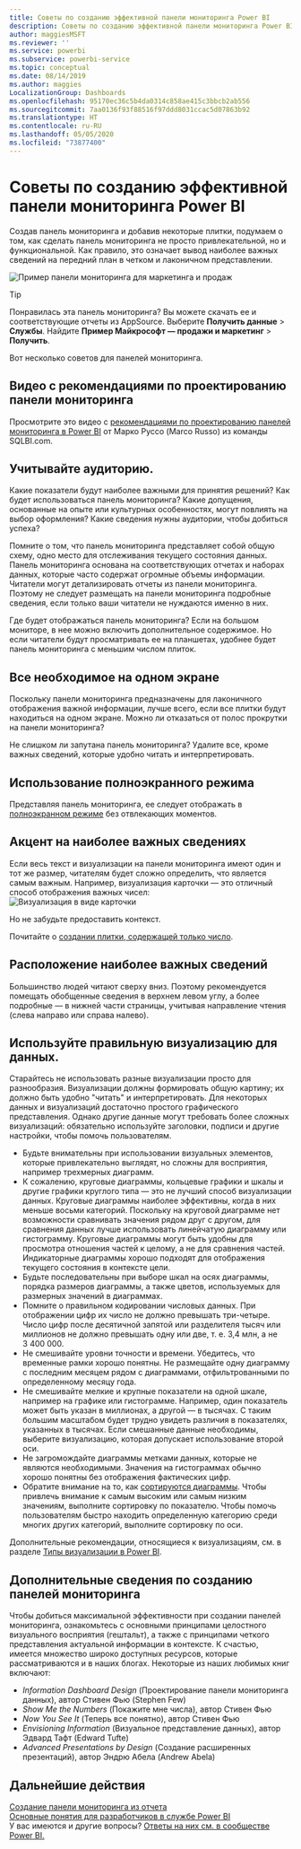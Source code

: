 ```yaml
---
title: Советы по созданию эффективной панели мониторинга Power BI
description: Советы по созданию эффективной панели мониторинга Power BI
author: maggiesMSFT
ms.reviewer: ''
ms.service: powerbi
ms.subservice: powerbi-service
ms.topic: conceptual
ms.date: 08/14/2019
ms.author: maggies
LocalizationGroup: Dashboards
ms.openlocfilehash: 95170ec36c5b4da0314c858ae415c3bbcb2ab556
ms.sourcegitcommit: 7aa0136f93f88516f97ddd8031ccac5d07863b92
ms.translationtype: HT
ms.contentlocale: ru-RU
ms.lasthandoff: 05/05/2020
ms.locfileid: "73877400"
---
```

# <a name="tips-for-designing-a-great-power-bi-dashboard"></a>Советы по созданию эффективной панели мониторинга Power BI
Создав панель мониторинга и добавив некоторые плитки, подумаем о том, как сделать панель мониторинга не просто привлекательной, но и функциональной. Как правило, это означает вывод наиболее важных сведений на передний план в четком и лаконичном представлении.

![Пример панели мониторинга для маркетинга и продаж](media/service-dashboards-design-tips/power-bi-marketing-sample-dashboard.png)

> [!TIP]
> Понравилась эта панель мониторинга? Вы можете скачать ее и соответствующие отчеты из AppSource. Выберите **Получить данные** > **Службы**. Найдите **Пример Майкрософт — продажи и маркетинг** > **Получить**.

Вот несколько советов для панелей мониторинга.

## <a name="dashboard-design-best-practices-video"></a>Видео с рекомендациями по проектированию панели мониторинга

Просмотрите это видео с [рекомендациями по проектированию панелей мониторинга в Power BI](https://www.youtube.com/watch?v=-tdkUYrzrio) от Марко Руссо (Marco Russo) из команды SQLBI.com.

## <a name="consider-your-audience"></a>Учитывайте аудиторию.
Какие показатели будут наиболее важными для принятия решений? Как будет использоваться панель мониторинга? Какие допущения, основанные на опыте или культурных особенностях, могут повлиять на выбор оформления? Какие сведения нужны аудитории, чтобы добиться успеха?

Помните о том, что панель мониторинга представляет собой общую схему, одно место для отслеживания текущего состояния данных. Панель мониторинга основана на соответствующих отчетах и наборах данных, которые часто содержат огромные объемы информации. Читатели могут детализировать отчеты из панели мониторинга. Поэтому не следует размещать на панели мониторинга подробные сведения, если только ваши читатели не нуждаются именно в них.

Где будет отображаться панель мониторинга? Если на большом мониторе, в нее можно включить дополнительное содержимое. Но если читатели будут просматривать ее на планшетах, удобнее будет панель мониторинга с меньшим числом плиток.

## <a name="tell-a-story-on-one-screen"></a>Все необходимое на одном экране
Поскольку панели мониторинга предназначены для лаконичного отображения важной информации, лучше всего, если все плитки будут находиться на одном экране. Можно ли отказаться от полос прокрутки на панели мониторинга?

Не слишком ли запутана панель мониторинга?  Удалите все, кроме важных сведений, которые удобно читать и интерпретировать.

## <a name="make-use-of-full-screen-mode"></a>Использование полноэкранного режима
Представляя панель мониторинга, ее следует отображать в [полноэкранном режиме](consumer/end-user-focus.md) без отвлекающих моментов.

## <a name="accent-the-most-important-information"></a>Акцент на наиболее важных сведениях
Если весь текст и визуализации на панели мониторинга имеют один и тот же размер, читателям будет сложно определить, что является самым важным. Например, визуализация карточки — это отличный способ отображения важных чисел:  
![Визуализация в виде карточки](media/service-dashboards-design-tips/pbi_card.png)

Но не забудьте предоставить контекст.  

Почитайте о [создании плитки, содержащей только число](visuals/power-bi-visualization-card.md).

## <a name="place-the-most-important-information"></a>Расположение наиболее важных сведений
Большинство людей читают сверху вниз. Поэтому рекомендуется помещать обобщенные сведения в верхнем левом углу, а более подробные — в нижней части страницы, учитывая направление чтения (слева направо или справа налево).

## <a name="use-the-right-visualization-for-the-data"></a>Используйте правильную визуализацию для данных.
Старайтесь не использовать разные визуализации просто для разнообразия.  Визуализации должны формировать общую картину; их должно быть удобно "читать" и интерпретировать.  Для некоторых данных и визуализаций достаточно простого графического представления. Однако другие данные могут требовать более сложных визуализаций: обязательно используйте заголовки, подписи и другие настройки, чтобы помочь пользователям.  

* Будьте внимательны при использовании визуальных элементов, которые привлекательно выглядят, но сложны для восприятия, например трехмерных диаграмм. 
* К сожалению, круговые диаграммы, кольцевые графики и шкалы и другие графики круглого типа — это не лучший способ визуализации данных. Круговые диаграммы наиболее эффективны, когда в них меньше восьми категорий. Поскольку на круговой диаграмме нет возможности сравнивать значения рядом друг с другом, для сравнения данных лучше использовать линейчатую диаграмму или гистограмму. Круговые диаграммы могут быть удобны для просмотра отношения частей к целому, а не для сравнения частей. Индикаторные диаграммы хорошо подходят для отображения текущего состояния в контексте цели.
* Будьте последовательны при выборе шкал на осях диаграммы, порядка размеров диаграммы, а также цветов, используемых для размерных значений в диаграммах.
* Помните о правильном кодировании числовых данных. При отображении цифр их число не должно превышать три-четыре. Число цифр после десятичной запятой или разделителя тысяч или миллионов не должно превышать одну или две, т. е. 3,4 млн, а не 3 400 000.
* Не смешивайте уровни точности и времени. Убедитесь, что временные рамки хорошо понятны. Не размещайте одну диаграмму с последним месяцем рядом с диаграммами, отфильтрованными по определенному месяцу года.
* Не смешивайте мелкие и крупные показатели на одной шкале, например на графике или гистограмме. Например, один показатель может быть указан в миллионах, а другой — в тысячах. С таким большим масштабом будет трудно увидеть различия в показателях, указанных в тысячах. Если смешанные данные необходимы, выберите визуализацию, которая допускает использование второй оси.
* Не загромождайте диаграммы метками данных, которые не являются необходимыми. Значения на гистограммах обычно хорошо понятны без отображения фактических цифр.
* Обратите внимание на то, как [сортируются диаграммы](consumer/end-user-change-sort.md). Чтобы привлечь внимание к самым высоким или самым низким значениям, выполните сортировку по показателю. Чтобы помочь пользователям быстро находить определенную категорию среди многих других категорий, выполните сортировку по оси.  

Дополнительные рекомендации, относящиеся к визуализациям, см. в разделе [Типы визуализации в Power BI](visuals/power-bi-visualization-types-for-reports-and-q-and-a.md).  

## <a name="learn-more-about-dashboard-design"></a>Дополнительные сведения по созданию панелей мониторинга
Чтобы добиться максимальной эффективности при создании панелей мониторинга, ознакомьтесь с основными принципами целостного визуального восприятия (гештальт), а также с принципами четкого представления актуальной информации в контексте. К счастью, имеется множество широко доступных ресурсов, которые рассматриваются и в наших блогах. Некоторые из наших любимых книг включают:

* *Information Dashboard Design* (Проектирование панели мониторинга данных), автор Стивен Фью (Stephen Few)  
* *Show Me the Numbers* (Покажите мне числа), автор Стивен Фью  
* *Now You See It* (Теперь все понятно), автор Стивен Фью  
* *Envisioning Information* (Визуальное представление данных), автор Эдвард Тафт (Edward Tufte)  
* *Advanced Presentations by Design* (Создание расширенных презентаций), автор Эндрю Абела (Andrew Abela)   

## <a name="next-steps"></a>Дальнейшие действия
[Создание панели мониторинга из отчета](service-dashboard-create.md)  
[Основные понятия для разработчиков в службе Power BI](service-basic-concepts.md)  
У вас имеются и другие вопросы? [Ответы на них см. в сообществе Power BI.](https://community.powerbi.com/)
